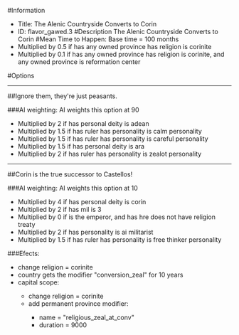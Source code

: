 #Information
 - Title: The Alenic Countryside Converts to Corin
 - ID: flavor_gawed.3
#Description
The Alenic Countryside Converts to Corin
#Mean Time to Happen:
Base time = 100 months
 - Multiplied by 0.5 if has any owned province has religion is corinite
 - Multiplied by 0.1 if has any owned province has religion is corinite, and any owned province is reformation center

#Options

___
##Ignore them, they're just peasants.

###AI weighting:
AI weights this option at 90
 - Multiplied by 2 if has personal deity is adean
 - Multiplied by 1.5 if has ruler has personality is calm personality
 - Multiplied by 1.5 if has ruler has personality is careful personality
 - Multiplied by 1.5 if has personal deity is ara
 - Multiplied by 2 if has ruler has personality is zealot personality


___
##Corin is the true successor to Castellos!

###AI weighting:
AI weights this option at 10
 - Multiplied by 4 if has personal deity is corin
 - Multiplied by 2 if has mil is 3
 - Multiplied by 0 if is the emperor, and  has hre does not have religion treaty
 - Multiplied by 2 if has personality is ai militarist
 - Multiplied by 1.5 if has ruler has personality is free thinker personality


###Efects:<ul><li>change religion = corinite</li><li>country gets the modifier "conversion_zeal" for 10 years</li><li>capital scope:</li><ul><li>change religion = corinite</li><li>add permanent province modifier:</li><ul><li>name = "religious_zeal_at_conv"</li><li>duration = 9000</li></ul></ul></ul>
